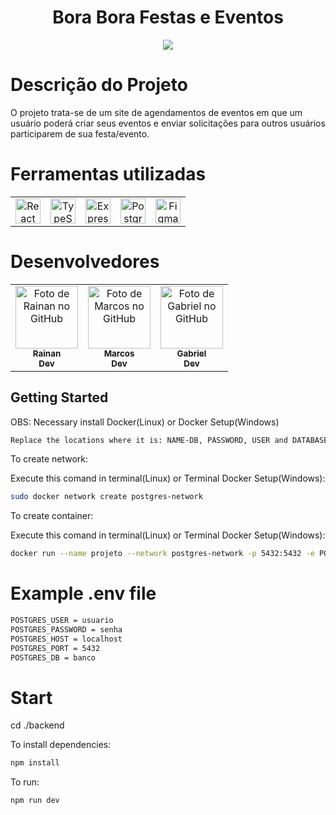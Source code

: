 
<h1 align="center">Bora Bora Festas e Eventos</h1>

<p align="center">
    <img src="https://encrypted-tbn0.gstatic.com/images?q=tbn:ANd9GcS8a2crcTaoNBsVCrTBbDQzFbFVmOfsQmht9w&s"/>
</p>

# Descrição do Projeto

<p>O projeto trata-se de um site de agendamentos de eventos em que um usuário poderá criar seus eventos e enviar solicitações para outros usuários participarem de sua festa/evento. 

# Ferramentas utilizadas

<table>
    <tr>
        <td align="center">
            <a href="https://react.dev/" target="_blank"> <img src="https://cdn-icons-png.flaticon.com/512/1126/1126012.png" alt="React" width="40" height="40"/> </a>
        </td>
           <td align="center">
            <a href="https://www.typescriptlang.org/" target="_blank"> <img src="https://static-00.iconduck.com/assets.00/typescript-icon-icon-1024x1024-vh3pfez8.png" alt="TypeScript" width="40" height="40"/> </a>
        </td>
           <td align="center">
            <a href="https://expressjs.com/pt-br/" target="_blank"> <img src="https://adware-technologies.s3.amazonaws.com/uploads/technology/thumbnail/20/express-js.png" alt="Express" height="40"/> </a>
        </td>
        <td align="center">
            <a href="https://www.postgresql.org/" target="_blank"> <img src="https://upload.wikimedia.org/wikipedia/commons/thumb/2/29/Postgresql_elephant.svg/993px-Postgresql_elephant.svg.png" alt="Postgresql" width="40" height="40"/> </a> 
        </td>
         <td align="center">
            <a href="https://www.figma.com/" target="_blank"> <img src="https://cdn-icons-png.flaticon.com/512/5968/5968705.png" alt="Figma" width="40" height="40"/> </a> 
        </td>
    </tr>
</table>

# Desenvolvedores

<table>
    <tr>
        <td align="center">
            <a href="https://github.com/RainanJorge">
                <img src="https://avatars.githubusercontent.com/u/131698631?v=4" width="100px;" alt="Foto de Rainan no GitHub"/><br>
                <sub>
                    <b>Rainan</b>
                    </br>
                    <b>Dev</b>
                </sub>
            </a>
        </td>
        <td align="center">
            <a href="https://github.com/MarcoslViana">
                <img src="https://avatars.githubusercontent.com/u/122543368?v=4" width="100px;" alt="Foto de Marcos no GitHub"/><br>
                <sub>
                    <b>Marcos</b>
                    </br>
                    <b>Dev</b>
                </sub>
            </a>
        </td>
        <td align="center">
            <a href="https://github.com/GabrielSilva15">
                <img src="https://avatars.githubusercontent.com/u/113948429?v=4" width="100px;" alt="Foto de Gabriel no GitHub"/><br>
                <sub>
                    <b>Gabriel</b>
                    </br>
                    <b>Dev</b>
                </sub>
            </a>
        </td>
</table>

## Getting Started

OBS: Necessary install Docker(Linux) or Docker Setup(Windows)

```bash
Replace the locations where it is: NAME-DB, PASSWORD, USER and DATABASE with the values ​​defined in your .env file
```

To create network:

Execute this comand in terminal(Linux) or Terminal Docker Setup(Windows):

```bash
sudo docker network create postgres-network 
```

To create container:

Execute this comand in terminal(Linux) or Terminal Docker Setup(Windows):


```bash
docker run --name projeto --network postgres-network -p 5432:5432 -e POSTGRES_PASSWORD= POSTGRES_PASSWORD -e POSTGRES_USER= POSTGRES_USER -e POSTGRES_DB= POSTGRES_DB -d postgis/postgis
```

# Example .env file

```bash
POSTGRES_USER = usuario
POSTGRES_PASSWORD = senha
POSTGRES_HOST = localhost
POSTGRES_PORT = 5432
POSTGRES_DB = banco
```

# Start
cd ./backend

To install dependencies:

```bash
npm install
```

To run:

```bash
npm run dev
```
